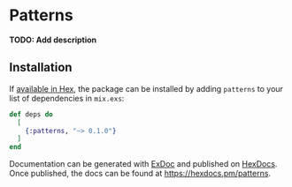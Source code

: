 # Patterns

**TODO: Add description**

## Installation

If [available in Hex](https://hex.pm/docs/publish), the package can be installed
by adding `patterns` to your list of dependencies in `mix.exs`:

```elixir
def deps do
  [
    {:patterns, "~> 0.1.0"}
  ]
end
```

Documentation can be generated with [ExDoc](https://github.com/elixir-lang/ex_doc)
and published on [HexDocs](https://hexdocs.pm). Once published, the docs can
be found at <https://hexdocs.pm/patterns>.

